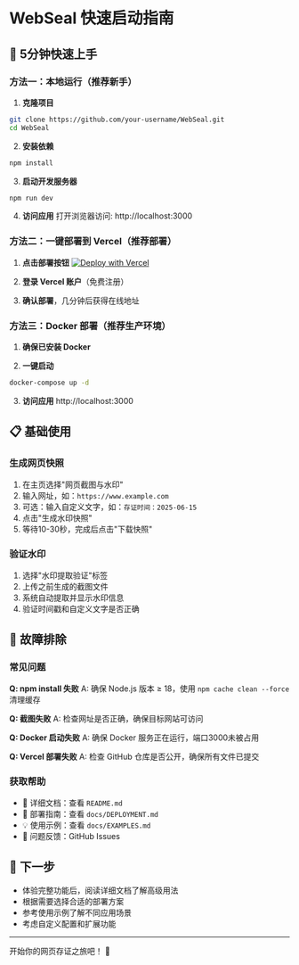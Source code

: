 # WebSeal 快速启动指南

## 🚀 5分钟快速上手

### 方法一：本地运行（推荐新手）

1. **克隆项目**
```bash
git clone https://github.com/your-username/WebSeal.git
cd WebSeal
```

2. **安装依赖**
```bash
npm install
```

3. **启动开发服务器**
```bash
npm run dev
```

4. **访问应用**
打开浏览器访问: http://localhost:3000

### 方法二：一键部署到 Vercel（推荐部署）

1. **点击部署按钮**
[![Deploy with Vercel](https://vercel.com/button)](https://vercel.com/new/clone?repository-url=https://github.com/your-username/WebSeal)

2. **登录 Vercel 账户**（免费注册）

3. **确认部署**，几分钟后获得在线地址

### 方法三：Docker 部署（推荐生产环境）

1. **确保已安装 Docker**

2. **一键启动**
```bash
docker-compose up -d
```

3. **访问应用**
http://localhost:3000

## 📋 基础使用

### 生成网页快照

1. 在主页选择"网页截图与水印"
2. 输入网址，如：`https://www.example.com`
3. 可选：输入自定义文字，如：`存证时间：2025-06-15`
4. 点击"生成水印快照"
5. 等待10-30秒，完成后点击"下载快照"

### 验证水印

1. 选择"水印提取验证"标签
2. 上传之前生成的截图文件
3. 系统自动提取并显示水印信息
4. 验证时间戳和自定义文字是否正确

## 🔧 故障排除

### 常见问题

**Q: npm install 失败**
A: 确保 Node.js 版本 ≥ 18，使用 `npm cache clean --force` 清理缓存

**Q: 截图失败**
A: 检查网址是否正确，确保目标网站可访问

**Q: Docker 启动失败**
A: 确保 Docker 服务正在运行，端口3000未被占用

**Q: Vercel 部署失败**
A: 检查 GitHub 仓库是否公开，确保所有文件已提交

### 获取帮助

- 📖 详细文档：查看 `README.md`
- 🚀 部署指南：查看 `docs/DEPLOYMENT.md`
- 💡 使用示例：查看 `docs/EXAMPLES.md`
- 🐛 问题反馈：GitHub Issues

## 🎯 下一步

- 体验完整功能后，阅读详细文档了解高级用法
- 根据需要选择合适的部署方案
- 参考使用示例了解不同应用场景
- 考虑自定义配置和扩展功能

---

开始你的网页存证之旅吧！ 🚀
